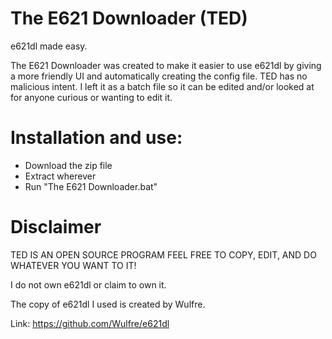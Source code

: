 # The E621 Downloader (TED)
e621dl made easy.


The E621 Downloader was created to make it easier to use e621dl by giving a more friendly UI and automatically creating the config file. TED has no malicious intent. I left it as a batch file so it can be edited and/or looked at for anyone curious or wanting to edit it.



# Installation and use:
- Download the zip file
- Extract wherever
- Run "The E621 Downloader.bat"

# Disclaimer
TED IS AN OPEN SOURCE PROGRAM FEEL FREE TO COPY, EDIT, AND DO WHATEVER YOU WANT TO IT!

I do not own e621dl or claim to own it.

The copy of e621dl I used is created by Wulfre.

Link: https://github.com/Wulfre/e621dl
